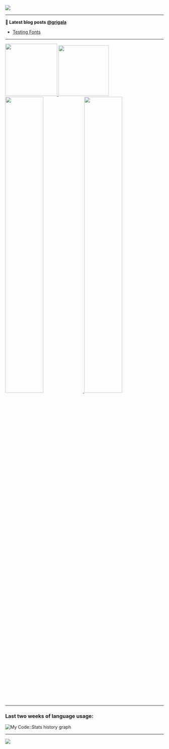 <img src="https://readme-typing-svg.herokuapp.com/?color=009930&center=true&vCenter=true&width=854&lines=Hi+there!+%F0%9F%91%8B+;I+will+eventually+add+some+introduction+text+here...+;Until+that+the+statistics+will+do+the+job.+%F0%9F%A4%99">

<!--
**grigala/grigala** is a ✨ _special_ ✨ repository because its `README.md` (this file) appears on your GitHub profile.

Here are some ideas to get you started:

- 🔭 I’m currently working on ...
- 🌱 I’m currently learning ...
- 👯 I’m looking to collaborate on ...
- 🤔 I’m looking for help with ...
- 💬 Ask me about ...
- 📫 How to reach me: ...
- 😄 Pronouns: ...
- ⚡ Fun fact: ...
-->

---

**📕 Latest blog posts [@grigala](https://grigala.github.io/blog/)**
<!-- BLOG-POST-LIST:START -->
- [Testing Fonts](https://grigala.github.io/posts/2019/12/testing-fonts/)
<!-- BLOG-POST-LIST:END -->

 ---
<a href="#">
  <img height="165em" src="https://github-readme-stats.vercel.app/api?username=grigala&count_private=true&show_icons=true&line_height=21&title_color=009930&hide_border=true&icon_color=009930&theme=light">
  <img height="160em" src="https://github-readme-stats.vercel.app/api/top-langs/?username=grigala&layout=compact&hide_border=true&title_color=009930&theme=light">
  <img width="49%" src="http://github-readme-streak-stats.herokuapp.com?user=grigala&theme=vue&hide_border=true"> 
  <img width="49%" src="https://github-readme-stats.vercel.app/api/wakatime?username=grigala&hide_border=true&layout=compact&theme=light">
 </a>
<!-- images are not the same line
<p align = "center">
    <img src="https://github-readme-stats.vercel.app/api?username=grigala&count_private=true&show_icons=true&theme=dark&line_height=33" width="48%">
    <img src="https://github-readme-stats.vercel.app/api/top-langs/?username=grigala&layout=compact&theme=dark" width="48%">
</p> -->

---

### Last two weeks of language usage:

![My Code::Stats history graph](https://codestats-readme.wegfan.cn/history-graph/grigala?max_languages=15)
<!-- &bg_color=111&text_color=aaa&grid_color=333 -->

<a href="https://github.com/grigala">
<!--   <img width="45%" src="https://github-readme-stats.vercel.app/api/wakatime?username=grigala&theme=dark"> -->
</a>

---

<img src="https://komarev.com/ghpvc/?username=grigala&color=009930"/>

<!-- an additional pinned repositiroes -->
<!-- ![ReadMe Card](https://grigala-stats.vercel.app/api/pin/?username=grigala&repo=3DMMDepthFitting&title_color=008800) -->
